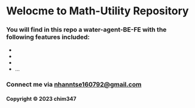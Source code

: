 # Welocme to Math-Utility Repository

### You will find in this repo a water-agent-BE-FE with the following features included:

* 
* 
* 
* ...

  
### Connect me via nhanntse160792@gmail.com
#### Copyright &#169; 2023 chim347